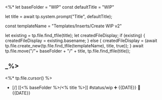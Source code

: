 <%*
let baseFolder = "WIP"
const defaultTitle = "WIP"

let title = await tp.system.prompt("Title", defaultTitle);

const templateName = "Templates/Inserts/Create WIP v2"

let existing = tp.file.find_tfile(title);
let createdFileDisplay;
if (existing) {
  createdFileDisplay = existing.basename;
} else {
  createdFileDisplay = (await tp.file.create_new(tp.file.find_tfile(templateName), title, true));
}
await tp.file.move("/"+ baseFolder + "/" + title, tp.file.find_tfile(title));

_%>
---
<%* tp.file.cursor() %> 
- [/] [[<% baseFolder %>/<% title %>]] #status/wip  ➕ {{DATE}} 🛫 {{DATE}} 

